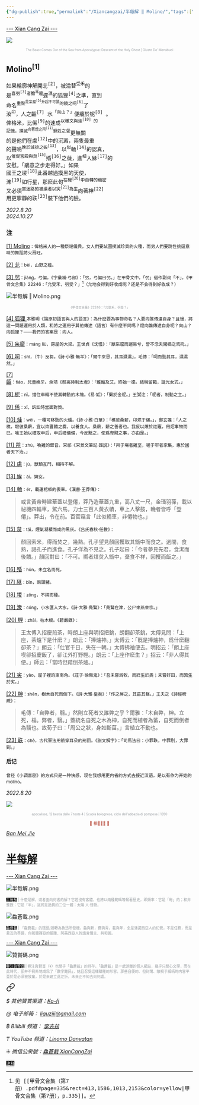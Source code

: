 ```yaml
---
{"dg-publish":true,"permalink":"/Xiancangzai/半每解 ‖ Molino/","tags":["半每解","李去兹"],"created":"2024-10-27T23:29:07.571+08:00"}
---
```



<div class="splitline"><a href="https://www.xiancangzai.com/">--- Xian Cang Zai ---</a></div>

![](https://blogger.googleusercontent.com/img/b/R29vZ2xl/AVvXsEhnhlGidWdf1zBwUW7VQlSyKCZwzxP6k3nBSXpc3diZHakh1_hoh_3LK4p4ScRVfXZ9LDS3xndlUGLrykb_Xv8LdcOeiU_Na4DV4qi40C45fi5uUGkHeQbkWr8CgJQQyBngC5fi/s1600/3654414518_eb16be3333_b.jpg)

<p style="text-align:center;color:#999ea2;font-size:0.6em;">The Beast Comes Out of the Sea from Apocalypse: Descent of the Holy Ghost | Giusto De’ Menabuoi</p>

## Molino<sup>[1]</sup>

<pre>
如果輪廓神解開苝<sup>[2]</sup>，被淪替<sup>受禾</sup>的
是<sup>喜弜<sup>[3]</sup>者膽<sup>耳</sup>邊</sup>遲<sup>濕</sup>的狐狸<sup>[4]</sup>之準，直到
命名<sup>重聚<sup>是杗廇<sup>[5]</sup>升起不可讀</sup>的鏡之呞<sup>[6]</sup></sup>了
汝<sup>卬</sup>，人之齠<sup>[7]</sup> 水<sup>「向山？」</sup>便癢於柅<sup>[8]</sup> 。
俾格米，比俙<sup>[9]</sup>的速成<sup>以檄文與烓<sup>[10]</sup> 的</sup>
<sup>記憶，撲滅<sup>向著燈之喌<sup>[11]</sup></sup>躲姓之餐</sup>更無關
的是他們在豦<sup>[12]</sup>中的沉澱，兩隻最重
的聲呐<sup>晚於減排之娭<sup>[13]</sup></sup>，以<sup>似</sup>輀<sup>[14]</sup>的認真，
以<sup>催促宮殿與炱<sup>[15]</sup></sup>殙<sup>[16]</sup>之薇，進<sup>植</sup>入豩<sup>[17]</sup>的
安慰。「鵑意之步走得好。」如果
國王之堫<sup>[18]</sup>此番越過摸黑的天使，
潨<sup>[19]</sup>如行星，那麽此句<sup>在榸<sup>[20]</sup>中自轉的機密</sup>
又必須<sup>當迷路的被摸者以宎<sup>[21]</sup>為生</sup>向著柛<sup>[22]</sup>
用更寧靜的聅<sup>[23]</sup>裝下他們的臉。
</pre>

<cite>2022.8.20<br>2024.10.27</cite>

### 注

<ins>[1] Molino</ins><small>：俾格米人的一種祭祀儀典，女人們要試圖撲滅珍貴的火種，而男人們要跳性挑逗意味的舞蹈將火扇旺。</small>

<ins>[2] 苝</ins><small>：bèi，山野之薤。</small>

<ins>[3] 弜</ins><small>：jiàng，弓偏。《字彙補‧弓部》：「弜，弓偏曰弜。」在甲骨文中，「弜」借作副词「不」，《甲骨文合集》22246：「允受禾，弜受？」[^1]（允地会得到好收成呢？还是不会得到好收成？）</small>

![半每解 ‖ Molino.png](/img/user/%E9%99%84%E4%BB%B6/%E9%99%84%E4%BB%B62024/%E5%8D%8A%E6%AF%8F%E8%A7%A3%20%E2%80%96%20Molino.png)

<p style="text-align:center;color:#999ea2;font-size:0.6em;">《甲骨文合集》22246：「允受禾，弜受？」</p>

<ins>[4] 狐狸 </ins><small>本雅明《論原初語言與人的語言》：為什麼要為事物命名？人要向誰傳達自身？且慢，將這一問題運用於人類，和將之運用于其他傳達（語言）有什麼不同嗎？燈向誰傳達自身呢？向山？向狐狸？——我們的答案是：向人。</small>

<ins>[5] 杗廇</ins><small>：máng liù，房屋的大梁。王世貞《沈慅》：「厭杗廇而遄易兮，曾不念夫閲樀之焉托。」</small>

<ins>[6] 呞</ins><small>：shī，（牛）反芻。《詩‧小雅‧無羊》：「爾牛來思，其耳濕濕」，毛傳：「呞而動其耳，濕濕然。」</small>

<ins>[7] 齠</ins><small>：tiáo，兒童換牙。余靖《祭高待制太君》：「維齠及艾，終始一德。結帨留範，誕光女式。」</small>

<ins>[8] 柅</ins><small>：nǐ，擋住車輪不使其轉動的木塊。《易·姤》：「繫於金柅。」王弼注：「柅者，制動之主。」</small>

<ins>[9] 俙</ins><small>：xī，訴訟時當面對質。</small>

<ins>[10] 烓</ins><small>：wēi，一種可移動的火爐。《詩‧小雅‧白華》：「樵彼桑薪，卬烘于煁。」，鄭玄箋：「人之樵，取彼桑薪，宜以炊饔饎之爨，以養食人。桑薪，薪之善者也。我反以燎於烓竈，用炤事物而巳。喻王始以禮取申后，申后禮儀備，今反黜之，使爲卑賤之事，亦由是。」</small>

<ins>[11] 喌</ins><small>：zhù，喚雞的聲音。宋祁《宋景文筆記·雜説》：「喌于場者雞至，嗟于牢者豕集，惠於國者天下治。」</small>

<ins>[12] 豦</ins><small>：jù，獸類互鬥，相持不解。</small>

<ins>[13] 娭</ins><small>：āi，婢女。</small>

<ins>[14] 輀</ins><small>：ér，載運棺柩的喪車。《漢書·王莽傳》：</small>

> 或言黃帝時建華蓋以登僊，莽乃造華蓋九重，高八丈一尺，金瑵羽葆，載以祕機四輪車，駕六馬，力士三百人黃衣幘，車上人擊鼓，輓者皆呼「登僊」。莽出，令在前。百官竊言「此似輀車，非僊物也。」

<ins>[15] 炱</ins><small>：tái，煙氣凝積而成的黑灰。《吕氏春秋‧任數》：</small>

> 顏回索米，得而焚之，幾熟。孔子望見顏回攫取其甑中而食之。選間，食熟，謁孔子而進食。孔子佯為不見之。孔子起曰：「今者夢見先君，食潔而後饋。」顏回對曰：「不可。嚮者煤炱入甑中，棄食不祥，回攫而飯之。」

<ins>[16] 殙</ins><small>：hūn，未立名而死。</small>

<ins>[17] 豩</ins><small>：bīn，兩頭豬。</small>

<ins>[18] 堫</ins><small>：zōng，不耕而種。</small>

<ins>[19] 潨</ins><small>：cóng，小水匯入大水。《詩·大雅·鳧鷖》：「鳧鷖在潨，公尸來燕來宗。」</small>

<ins>[20] 榸</ins><small>：zhāi，枯木根。《碧嚴錄》：</small>

> 王太傅入招慶煎茶，時朗上座與明招把銚，朗翻卻茶銚，太傅見問：「上座，茶爐下是什麽？」朗云：「捧爐神。」太傅云：「旣是捧爐神，爲什麽翻卻茶？」朗云：「仕官千日，失在一朝。」太傅拂袖便去。明招云：「朗上座喫卻招慶飯了，卻江外打野榸。」朗云：「上座作麽生？」招云：「非人得其便。」師云：「當時但踏倒茶爐。」

<ins>[21] 宎</ins><small>：yǎo，屋子裡的東南角。《莊子·徐無鬼》：「吾未嘗爲牧，而牂生於奧；未嘗好田，而鶉生於宎。」</small>

<ins>[22] 柛</ins><small>：shēn，樹木自死而倒下。《詩·大雅·皇矣》：「作之屏之，其菑其翳。」王夫之《詩經稗疏》：</small>

> 毛傳：「自弊者，翳。」然則立死者又誰弊之乎？爾雅：「木自弊，柛。立死，椔。弊者，翳。」蓋統名自死之木為柛，自死而植者為菑，自死而倒者為翳也。故荀子曰：「周公之狀，身如斷菑。」言植立不動也。

<ins>[23] 聅</ins><small>：chè，古代軍法用箭穿耳朵的刑罰。《説文解字》：「司馬法曰：小罪聅，中罪刖，大罪剄。」</small>

<div class="spacer"></div>

#### 后记

<small>曾经《小调喜剧》的方式只是一种快感，现在我想用更内省的方式去接近汉语，是以有作为开始的 molino。</small>

<cite>2022.8.20</cite>

<div class="spacer"></div>

![](https://upload.wikimedia.org/wikipedia/commons/thumb/c/cb/Scuola_bolognese%2C_ciclo_dell%27abbazia_di_pomposa%2C_1350_ca.%2C_apocalisse%2C_12_bestia_dalle_7_teste_4.jpg/975px-Scuola_bolognese%2C_ciclo_dell%27abbazia_di_pomposa%2C_1350_ca.%2C_apocalisse%2C_12_bestia_dalle_7_teste_4.jpg?20180418183504)

<p style="text-align:center;color:#999ea2;font-size:0.6em;">apocalisse, 12 bestia dalle 7 teste 4 | Scuola bolognese, ciclo dell'abbazia di pomposa | 1350</p>

<div class="spacer"></div>

<p style="text-align:center;color:#B54434;font-size:0.8em;">▮ 相𨳹󾗖􁴆 ▮</p>

<div class="header-container">
    <div class="triangle"></div>
    <div class="collect-media" style="background-image: url('https://www.xiancangzai.com/img/user/%E9%99%84%E4%BB%B6/%E9%99%84%E4%BB%B62024/%E5%8D%8A%E6%AF%8F%E8%A7%A3.png');">
        <a href="https://www.xiancangzai.com/Xiancangzai/%E5%8D%8A%E6%AF%8F%E8%A7%A3/" class="ncard-link"></a>
        <div class="collect-text">
            <a href="https://www.xiancangzai.com/Xiancangzai/%E5%8D%8A%E6%AF%8F%E8%A7%A3/">
                <cite>Ban Mei Jie</cite>
                <h1>半每解</h1>
            </a>
        </div>
    </div>
</div>

<div class="splitline"><a href="https://www.xiancangzai.com/">--- Xian Cang Zai ---</a></div>

![半每解.png](/img/user/%E9%99%84%E4%BB%B6/%E9%99%84%E4%BB%B62024/%E5%8D%8A%E6%AF%8F%E8%A7%A3.png)

<p style="font-size:0.7em;color:#999ea2"><ins style="font-size:1em;background: black;color:white">半每解</ins> | 什麼是解，或者面向何者的解？它若沒有客體，也將以兩種範疇等候著歷史，即頻率：它是「每」的；和非整數：它是「半」。這將是詭異的三位一體：太陽·人·怪物。</p>

![鱻蒼載.png](/img/user/%E9%99%84%E4%BB%B6/%E9%99%84%E4%BB%B62024/%E9%B1%BB%E8%92%BC%E8%BC%89.png)

<p style="font-size:0.7em; color:#999ea2"><ins style="font-size:1em;background: black;color:white">鱻蒼載</ins> | 「鱻蒼載」的隱語/鴘轉為魯迅所發機，鱻與新，蒼與青，載與年，全是潘諾西亞人的幻覺，不是任務，而是悬亙的準備，向著彌賽亞的腳踵、阿美西亞人的語言僭主、共和囻。</p>

<div class="splitline"><a href="https://www.xiancangzai.com/">--- Xian Cang Zai ---</a></div>

![贊賞碼.png](/img/user/%E9%99%84%E4%BB%B6/%E9%99%84%E4%BB%B62024/%E8%B4%8A%E8%B3%9E%E7%A2%BC.png)

<p style="font-size:0.7em; color:#999ea2"><ins style="font-size:1em;background: black;color:white">眷注與贊賞</ins> | 眷注與贊賞（¥）也關乎「鱻蒼載」的持存，「鱻蒼載」是一處游離的個人網站，幾乎只關心文學，而在此時代，卻并不例外地成爲了「數字難民」，姑且忍受這樣驕稚的形容。那些自便的、但封閉、敞視于威柄的内容平臺於是必須被放棄，於是來建立此迂折，未來正不知去向何處。</p>


<div class="transclusion internal-embed is-loaded"><a class="markdown-embed-link" href="/Xiancangzai/LinkTree/" aria-label="Open link"><svg xmlns="http://www.w3.org/2000/svg" width="24" height="24" viewBox="0 0 24 24" fill="none" stroke="currentColor" stroke-width="2" stroke-linecap="round" stroke-linejoin="round" class="svg-icon lucide-link"><path d="M10 13a5 5 0 0 0 7.54.54l3-3a5 5 0 0 0-7.07-7.07l-1.72 1.71"></path><path d="M14 11a5 5 0 0 0-7.54-.54l-3 3a5 5 0 0 0 7.07 7.07l1.71-1.71"></path></svg></a><div class="markdown-embed">





<cite>$ 其他贊賞渠道：[Ko-fi](https://ko-fi.com/xiancangzai)</cite>

<cite>@ 电子邮箱： liquziii@gmail.com </cite>

<cite>฿ Bilibili 频道： [李去兹](https://space.bilibili.com/1676863200)</cite>

<cite>₸ YouTube 频道：[Linomo Danvatan](http://www.youtube.com/@LinomoDanvatan) </cite>

<cite>⁜ 微信公衆號：[鱻蒼載 XianCangZai](https://mp.weixin.qq.com/s/yneTMt9zIapGXF9yfuvOkg)</cite>


</div></div>


<ins style="font-size:0.8em;background: black;color:white">注释</ins>

[^1]: <samp>见 [[甲骨文合集（第7册）.pdf#page=335&rect=413,1586,1013,2153&color=yellow|甲骨文合集（第7册），p.335]]。</samp>
